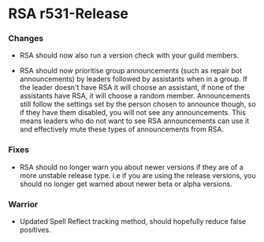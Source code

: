 # RSA r531-Release

### Changes
* RSA should now also run a version check with your guild members.

* RSA should now prioritise group announcements (such as repair bot announcements) by leaders followed by assistants when in a group. If the leader doesn't have RSA it will choose an assistant, if none of the assistants have RSA, it will choose a random member. Announcements still follow the settings set by the person chosen to announce though, so if they have them disabled, you will not see any announcements. This means leaders who do not want to see RSA announcements can use it and effectively mute these types of announcements from RSA.

### Fixes
* RSA should no longer warn you about newer versions if they are of a more unstable release type. i.e if you are using the release versions, you should no longer get warned about newer beta or alpha versions.

### Warrior
* Updated Spell Reflect tracking method, should hopefully reduce false positives.